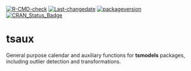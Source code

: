 
[![R-CMD-check](https://github.com/tsmodels/tsaux/workflows/R-CMD-check/badge.svg)](https://github.com/tsmodels/tsaux/actions)
[![Last-changedate](https://img.shields.io/badge/last%20change-2022--06--11-yellowgreen.svg)](/commits/master)
[![packageversion](https://img.shields.io/badge/Package%20version-0.3.2-orange.svg?style=flat-square)](commits/master)
[![CRAN_Status_Badge](https://www.r-pkg.org/badges/version/tsaux)](https://cran.r-project.org/package=tsaux)

# tsaux

General purpose calendar and auxiliary functions for **tsmodels**
packages, including outlier detection and transformations.

